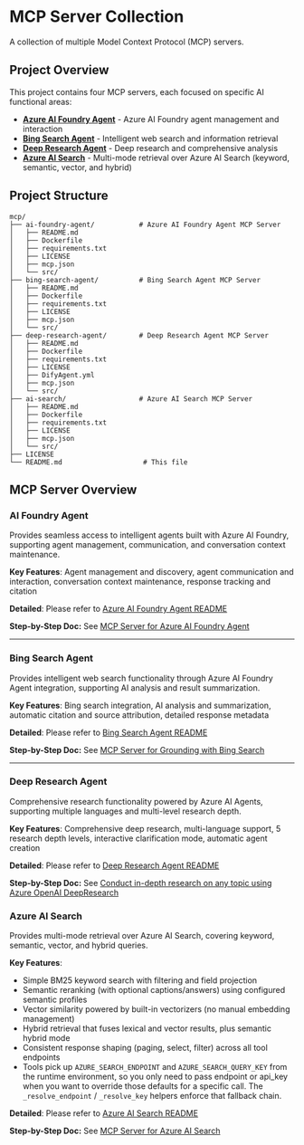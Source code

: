 # MCP Server Collection

A collection of multiple Model Context Protocol (MCP) servers.

## Project Overview

This project contains four MCP servers, each focused on specific AI functional areas:

- **[Azure AI Foundry Agent](./ai-foundry-agent/)** - Azure AI Foundry agent management and interaction
- **[Bing Search Agent](./bing-search-agent/)** - Intelligent web search and information retrieval
- **[Deep Research Agent](./deep-research-agent/)** - Deep research and comprehensive analysis
- **[Azure AI Search](./ai-search/)** - Multi-mode retrieval over Azure AI Search (keyword, semantic, vector, and hybrid)

## Project Structure

```
mcp/
├── ai-foundry-agent/           # Azure AI Foundry Agent MCP Server
│   ├── README.md
│   ├── Dockerfile
│   ├── requirements.txt
│   ├── LICENSE
│   ├── mcp.json
│   └── src/
├── bing-search-agent/          # Bing Search Agent MCP Server
│   ├── README.md
│   ├── Dockerfile
│   ├── requirements.txt
│   ├── LICENSE
│   ├── mcp.json
│   └── src/
├── deep-research-agent/        # Deep Research Agent MCP Server
│   ├── README.md
│   ├── Dockerfile
│   ├── requirements.txt
│   ├── LICENSE
│   ├── DifyAgent.yml
│   ├── mcp.json
│   └── src/
├── ai-search/                  # Azure AI Search MCP Server
│   ├── README.md
│   ├── Dockerfile
│   ├── requirements.txt
│   ├── LICENSE
│   ├── mcp.json
│   └── src/
├── LICENSE
└── README.md                    # This file
```

## MCP Server Overview

### AI Foundry Agent

Provides seamless access to intelligent agents built with Azure AI Foundry, supporting agent management, communication, and conversation context maintenance.

**Key Features**: Agent management and discovery, agent communication and interaction, conversation context maintenance, response tracking and citation

**Detailed**: Please refer to [Azure AI Foundry Agent README](./ai-foundry-agent/README.md)

**Step-by-Step Doc:** See [MCP Server for Azure AI Foundry Agent](https://heyjiqing.notion.site/MCP-Server-for-Azure-AI-Foundry-Agent-256de7b6e4e880238e13ce0c359a0bc7)

---

### Bing Search Agent

Provides intelligent web search functionality through Azure AI Foundry Agent integration, supporting AI analysis and result summarization.

**Key Features**: Bing search integration, AI analysis and summarization, automatic citation and source attribution, detailed response metadata

**Detailed**: Please refer to [Bing Search Agent README](./bing-search-agent/README.md)

**Step-by-Step Doc:** See [MCP Server for Grounding with Bing Search](https://heyjiqing.notion.site/MCP-Server-for-Grounding-with-Bing-Search-256de7b6e4e8806d8fcaf555b8b8126e)

---

### Deep Research Agent

Comprehensive research functionality powered by Azure AI Agents, supporting multiple languages and multi-level research depth.

**Key Features**: Comprehensive deep research, multi-language support, 5 research depth levels, interactive clarification mode, automatic agent creation

**Detailed**: Please refer to [Deep Research Agent README](./deep-research-agent/README.md)

**Step-by-Step Doc:** See [Conduct in-depth research on any topic using Azure OpenAI DeepResearch](https://heyjiqing.notion.site/Conduct-in-depth-research-with-Azure-OpenAI-DeepResearch-23ede7b6e4e880f8b8e4fd9f8e04026a)

### Azure AI Search

Provides multi-mode retrieval over Azure AI Search, covering keyword, semantic, vector, and hybrid queries.

**Key Features**:
- Simple BM25 keyword search with filtering and field projection
- Semantic reranking (with optional captions/answers) using configured semantic profiles
- Vector similarity powered by built-in vectorizers (no manual embedding management)
- Hybrid retrieval that fuses lexical and vector results, plus semantic hybrid mode
- Consistent response shaping (paging, select, filter) across all tool endpoints
- Tools pick up `AZURE_SEARCH_ENDPOINT` and `AZURE_SEARCH_QUERY_KEY` from the runtime environment, so you only need to pass endpoint or api_key when you want to override those defaults for a specific call. The `_resolve_endpoint` / `_resolve_key` helpers enforce that fallback chain.

**Detailed**: Please refer to [Azure AI Search README](./ai-search/README.md)

**Step-by-Step Doc:** See [MCP Server for Azure AI Search](https://heyjiqing.notion.site/MCP-Server-for-Azure-AI-Search-294de7b6e4e8805faccad1f60cc255e2?pvs=74)
